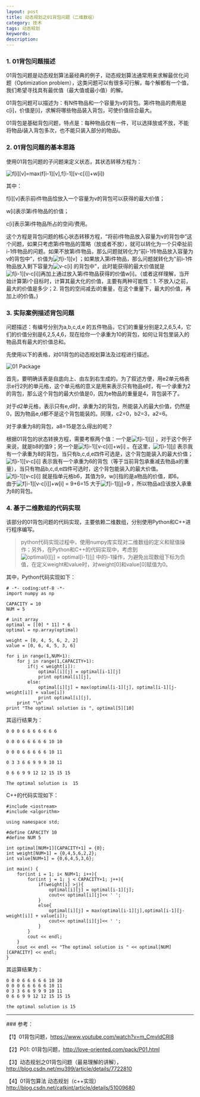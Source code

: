 ```yaml
---
layout: post
title: 动态规划之01背包问题（二维数组）
category: 技术
tags: 动态规划
keywords:
description:
---
```


### 1. 01背包问题描述
01背包问题是动态规划算法最经典的例子，动态规划算法通常用来求解最优化问题（Optimization problem），这类问题可以有很多可行解，每个解都有一个值，我们希望寻找具有最优值（最大值或最小值）的解。

01背包问题可以描述为：有N件物品和一个容量为v的背包。第i件物品的费用是c[i]，价值是[i]，求解将哪些物品装入背包，可使价值综合最大。

01背包是基础背包问题，特点是：每种物品仅有一件，可以选择放或不放，不能将物品i装入背包多次，也不能只装入部分的物品i。

### 2. 01背包问题的基本思路
使用01背包问题的子问题来定义状态，其状态转移方程为：

<img src="http://latex.codecogs.com/gif.latex?f[i][v]=max(f[i-1][v],f[i-1][v-c[i]]+w[i])" title="f[i][v]=max(f[i-1][v],f[i-1][v-c[i]]+w[i])" />

其中：

f[i][v]表示前i件物品恰放入一个容量为v的背包可以获得的最大价值；

w[i]表示第i件物品的价值；

c[i]表示第i件物品所占的空间/费用。

<div>这个方程是背包问题的核心状态转移方程，“将前i件物品放入容量为v的背包中”这个问题，如果只考虑第i件物品的策略（放或者不放），就可以转化为一个只牵扯前i-1件物品的问题。如果不放第i件物品，那么问题就转化为“前i-1件物品放入容量为v的背包中”，价值为<img src="http://latex.codecogs.com/gif.latex?f[i-1][v]" title="f[i-1][v]" /> ；如果放入第i件物品，那么问题就转化为"前i-1件物品放入剩下容量为<img src="http://latex.codecogs.com/gif.latex?v-c[i]" title="v-c[i]" /> 的背包中"，此时能获得的最大价值就是<img src="http://latex.codecogs.com/gif.latex?f[i-1][v-c[i]]" title="f[i-1][v-c[i]]" />再加上通过放入第i件物品获得的价值w[i]。（或者这样理解，当开始计算第i个目标时，计算其最大化的价值，主要有两种可能性：1. 不放入i之前，最大的价值是多少；2. 背包的空间减去i的重量，在这个重量下，最大的价值，再加上i的价值。)

### 3. 实际案例描述背包问题
问题描述：有编号分别为a,b,c,d,e 的五件物品，它们的重量分别是2,2,6,5,4，它们的价值分别是6,2,5,4,6，现在给你一个承重为10的背包，如何让背包里装入的物品具有最大的价值总和。

先使用以下的表格，对01背包的动态规划算法及过程进行描述。

![01 Package]({{site.CDN_PATH}}/public/image/20170214_01_package.png)

首先，要明确该表是自底向上、由左到右生成的。为了叙述方便，用e2单元格表示e行2列的单元格，这个单元格的意义是用来表示只有物品e时，有一个承重为2的背包，那么这个背包的最大价值是0，因为e物品的重量是4，背包装不了。

对于d2单元格，表示只有e,d时，承重为2的背包，所能装入的最大价值，仍然是0，因为物品e,d都不是这个背包能装的。同理，c2=0，b2=3，a2=6。

对于承重为8的背包，a8=15是怎么得出的呢？

<div>根据01背包的状态转换方程，需要考察两个值：一个是<img src="http://latex.codecogs.com/gif.latex?f[i-1][j]" title="f[i-1][j]" /> ，对于这个例子来说，就是b8的值9；另一个是<img src="http://latex.codecogs.com/gif.latex?f[i-1][v-c[i]]+w[i]" title="f[i-1][v-c[i]]+w[i]" /> 。在这里，<img src="http://latex.codecogs.com/gif.latex?f[i-1][j]" title="f[i-1][j]" /> 表示我有一个承重为8的背包，当只有b,c,d,e四件可选是，这个背包能装入的最大价值；<img src="http://latex.codecogs.com/gif.latex?f[i-1][v-c[i]]" title="f[i-1][v-c[i]]" /> 表示我有一个承重为6的背包（等于当前背包承重减去物品a的重量），当只有物品b,c,d,e四件可选时，这个背包能装入的最大价值。<img src="http://latex.codecogs.com/gif.latex?f[i-1][v-c[i]]" title="f[i-1][v-c[i]]" /> 就是指单元格b6，其值为9，w[i]指的是a物品的价值，即6。

<div>由于<img src="http://latex.codecogs.com/gif.latex?f[i-1][v-c[i]]+w[i] = 9+6=15" title="f[i-1][v-c[i]]+w[i] = 9+6=15" /> 大于<img src="http://latex.codecogs.com/gif.latex?f[i-1][j]=9" title="f[i-1][j]=9" /> ，所以物品a应该放入承重为8的背包。

### 4. 基于二维数组的代码实现
该部分的01背包问题的代码实现，主要依赖二维数组，分别使用Python和C++进行程序编写。

><div> python代码实现过程中，使用numpy库实现对二维数组的定义和赋值操作；另外，在Python和C++的代码实现中，考虑到<img src="http://latex.codecogs.com/gif.latex?optimal[i][j] = optimal[i-1][j]" title="optimal[i][j] = optimal[i-1][j]" /> 中的i-1操作，为避免出现数组下标为负值，在定义weight和value时，对weight[0]和value[0]赋值为0。

其中，Python代码实现如下：

```
# -*- coding:utf-8 -*-
import numpy as np

CAPACITY = 10
NUM = 5

# init array
optimal = [[0] * 11] * 6
optimal = np.array(optimal)

weight = [0, 4, 5, 6, 2, 2]
value = [0, 6, 4, 5, 3, 6]

for i in range(1,NUM+1):
    for j in range(1,CAPACITY+1):
        if(j < weight[i]):
            optimal[i][j] = optimal[i-1][j]
            print optimal[i][j],
        else:
            optimal[i][j] = max(optimal[i-1][j], optimal[i-1][j-weight[i]] + value[i])
            print optimal[i][j],
    print "\n"
print "The optimal solution is ", optimal[5][10]
```

其运行结果为：

```
0 0 0 6 6 6 6 6 6 6 

0 0 0 6 6 6 6 6 10 10 

0 0 0 6 6 6 6 6 10 11 

0 3 3 6 6 9 9 9 10 11 

0 6 6 9 9 12 12 15 15 15 

The optimal solution is  15
```


C++的代码实现如下：

```
#include <iostream>
#include <algorithm>

using namespace std;

#define CAPACITY 10
#define NUM 5

int optimal[NUM+1][CAPACITY+1] = {0};
int weight[NUM+1] = {0,4,5,6,2,2};
int value[NUM+1] = {0,6,4,5,3,6};

int main() {
    for(int i = 1; i< NUM+1; i++){
        for(int j = 1; j < CAPACITY+1; j++){
            if(weight[i] >j){
                optimal[i][j] = optimal[i-1][j];
                cout<< optimal[i][j]<< ' ';
            }
            else{
                optimal[i][j] = max(optimal[i-1][j],optimal[i-1][j-weight[i]] + value[i]);
                cout<< optimal[i][j]<< ' ';
            }
        }
        cout << endl;
    }
    cout << endl << "The optimal solution is " << optimal[NUM][CAPACITY] << endl;
}
```

其运算结果为：

```
0 0 0 6 6 6 6 6 10 10 
0 0 0 6 6 6 6 6 10 11 
0 3 3 6 6 9 9 9 10 11 
0 6 6 9 9 12 12 15 15 15 

the optimal solution is 15
```

<hr>
### 参考：

【1】01背包问题，https://www.youtube.com/watch?v=m_CmyldCRI8

【2】P01: 01背包问题，http://love-oriented.com/pack/P01.html

【3】动态规划之01背包问题（最易理解的讲解），http://blog.csdn.net/mu399/article/details/7722810

【4】01背包算法 动态规划（c++实现）http://blog.csdn.net/catkint/article/details/51009680